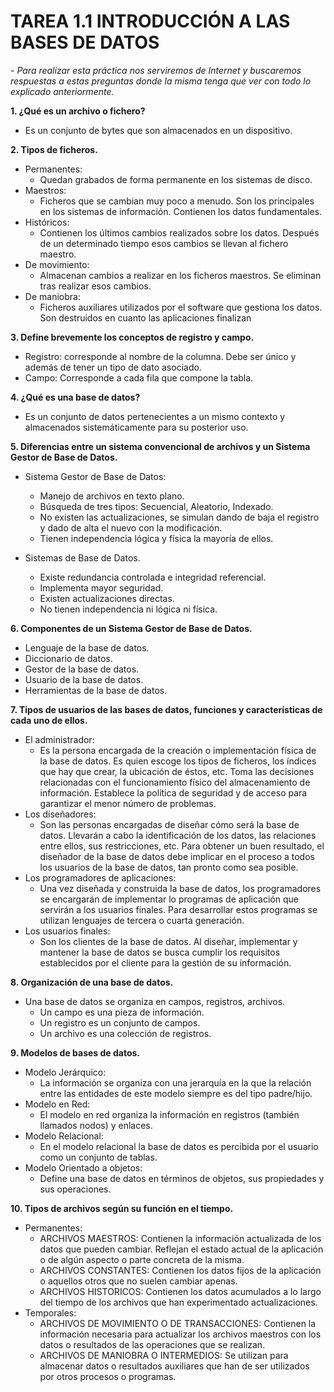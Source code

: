 # TAREA 1.1 INTRODUCCIÓN A LAS BASES DE DATOS

*- Para realizar esta práctica nos serviremos de Internet y buscaremos respuestas a estas preguntas donde la misma tenga que ver con todo lo explicado anteriormente.*

**1. ¿Qué es un archivo o fichero?**
- Es un conjunto de bytes que son almacenados en un dispositivo.

**2. Tipos de ficheros.**
- Permanentes:
  - Quedan grabados de forma permanente en los sistemas de disco.
- Maestros:
  - Ficheros que se cambian muy poco a menudo. Son los principales en los sistemas de información. Contienen los datos fundamentales.
- Históricos:
  - Contienen los últimos cambios realizados sobre los datos. Después de un determinado tiempo esos cambios se llevan al fichero maestro.
- De movimiento:
  - Almacenan cambios a realizar en los ficheros maestros. Se eliminan tras realizar esos cambios.
- De maniobra:
  - Ficheros auxiliares utilizados por el software que gestiona los datos. Son destruidos en cuanto las aplicaciones finalizan

**3. Define brevemente los conceptos de registro y campo.**
- Registro: corresponde al nombre de la columna. Debe ser único y además de tener un tipo de dato asociado.
- Campo: Corresponde a cada fila que compone la tabla.

**4. ¿Qué es una base de datos?**
- Es un conjunto de datos pertenecientes a un mismo contexto y almacenados sistemáticamente para su posterior uso.

**5. Diferencias entre un sistema convencional de archivos y un Sistema Gestor de Base de Datos.**
- Sistema Gestor de Base de Datos:
  - Manejo de archivos en texto plano.
  - Búsqueda de tres tipos: Secuencial, Aleatorio, Indexado.
  - No existen las actualizaciones, se simulan dando de baja el registro y dado de alta el nuevo con la modificación.
  - Tienen independencia lógica y física la mayoría de ellos.

- Sistemas de Base de Datos.
  - Existe redundancia controlada e integridad referencial.
  - Implementa mayor seguridad.
  - Existen actualizaciones directas.
  - No tienen independencia ni lógica ni física.

**6. Componentes de un Sistema Gestor de Base de Datos.**
- Lenguaje de la base de datos.
- Diccionario de datos.
- Gestor de la base de datos.
- Usuario de la base de datos.
- Herramientas de la base de datos.

**7. Tipos de usuarios de las bases de datos, funciones y características de cada uno de ellos.**
- El administrador:
  - Es la persona encargada de la creación o implementación física de la base de datos. Es quien escoge los tipos de ficheros, los índices que hay que crear, la ubicación de éstos, etc. Toma las decisiones relacionadas con el funcionamiento físico del almacenamiento de información. Establece la política de seguridad y de acceso para garantizar el menor número de problemas.
- Los diseñadores:
  - Son las personas encargadas de diseñar cómo será la base de datos. Llevarán a cabo la identificación de los datos, las relaciones entre ellos, sus restricciones, etc. Para obtener un buen resultado, el diseñador de la base de datos debe implicar en el proceso a todos los usuarios de la base de datos, tan pronto como sea posible.
- Los programadores de aplicaciones:
  - Una vez diseñada y construida la base de datos, los programadores se encargarán de implementar lo programas de aplicación que servirán a los usuarios finales. Para desarrollar estos programas se utilizan lenguajes de tercera o cuarta generación.
- Los usuarios finales:
  - Son los clientes de la base de datos. Al diseñar, implementar y mantener la base de datos se busca cumplir los requisitos establecidos por el cliente para la gestión de su información.

**8. Organización de una base de datos.**
- Una base de datos se organiza en campos, registros, archivos.
  - Un campo es una pieza de información.
  - Un registro es un conjunto de campos.
  - Un archivo es una colección de registros.

**9. Modelos de bases de datos.**
- Modelo Jerárquico:
  - La información se organiza con una jerarquía en la que la relación entre las entidades de este modelo siempre es del tipo padre/hijo.
- Modelo en Red:
  - El modelo en red organiza la información en registros (también llamados nodos) y enlaces.
- Modelo Relacional:
  - En el modelo relacional la base de datos es percibida por el usuario como un conjunto de tablas.
- Modelo Orientado a objetos:
  - Define una base de datos en términos de objetos, sus propiedades y sus operaciones.

**10. Tipos de archivos según su función en el tiempo.**
- Permanentes:
  - ARCHIVOS MAESTROS: Contienen la información actualizada de los datos que pueden cambiar. Reflejan el estado actual de la aplicación o de algún aspecto o parte concreta de la misma.
  - ARCHIVOS CONSTANTES:  Contienen los datos fijos de la aplicación o aquellos otros que no suelen cambiar apenas.
  - ARCHIVOS HISTORICOS: Contienen los datos acumulados a lo largo del tiempo de los archivos que han experimentado actualizaciones.
- Temporales:
  - ARCHIVOS DE MOVIMIENTO O DE TRANSACCIONES: Contienen la información necesaria para actualizar los archivos maestros con los datos o resultados de las operaciones que se realizan.
  - ARCHIVOS DE MANIOBRA O INTERMEDIOS: Se utilizan para almacenar datos o resultados auxiliares que han de ser utilizados por otros procesos o programas.
